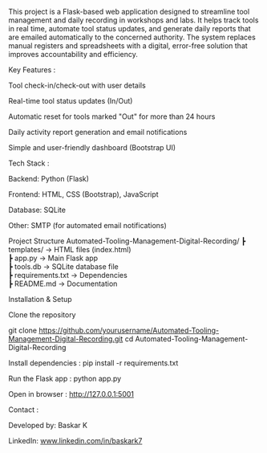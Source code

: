 This project is a Flask-based web application designed to streamline tool management and daily recording in workshops and labs.
It helps track tools in real time, automate tool status updates, and generate daily reports that are emailed automatically to the concerned authority.
The system replaces manual registers and spreadsheets with a digital, error-free solution that improves accountability and efficiency.



Key Features :

Tool check-in/check-out with user details

Real-time tool status updates (In/Out)

Automatic reset for tools marked "Out" for more than 24 hours

Daily activity report generation and email notifications

Simple and user-friendly dashboard (Bootstrap UI)



Tech Stack :

Backend: Python (Flask)

Frontend: HTML, CSS (Bootstrap), JavaScript

Database: SQLite

Other: SMTP (for automated email notifications)



Project Structure
Automated-Tooling-Management-Digital-Recording/
 ┣ templates/        -> HTML files (index.html)  
 ┣ app.py            -> Main Flask app  
 ┣ tools.db          -> SQLite database file  
 ┣ requirements.txt  -> Dependencies  
 ┣ README.md         -> Documentation  



Installation & Setup

Clone the repository

git clone https://github.com/yourusername/Automated-Tooling-Management-Digital-Recording.git
cd Automated-Tooling-Management-Digital-Recording


Install dependencies : pip install -r requirements.txt


Run the Flask app : python app.py


Open in browser : http://127.0.0.1:5001




Contact :

Developed by: Baskar K

LinkedIn: www.linkedin.com/in/baskark7
